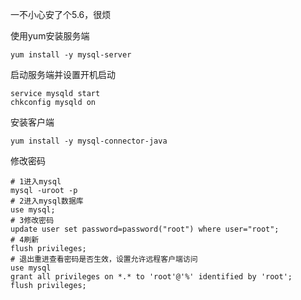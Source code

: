 一不小心安了个5.6，很烦

使用yum安装服务端

```shell
yum install -y mysql-server
```

启动服务端并设置开机启动

```shell
service mysqld start
chkconfig mysqld on
```

安装客户端

```shell
yum install -y mysql-connector-java
```

修改密码

```mysql
# 1进入mysql
mysql -uroot -p
# 2进入mysql数据库
use mysql;
# 3修改密码
update user set password=password("root") where user="root";
# 4刷新
flush privileges;
# 退出重进查看密码是否生效，设置允许远程客户端访问
use mysql
grant all privileges on *.* to 'root'@'%' identified by 'root';
flush privileges;
```

